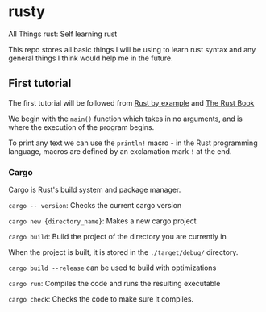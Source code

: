 # rusty
All Things rust: Self learning rust

This repo stores all basic things I will be using to learn rust syntax and any general things I think would help me in the future.

## First tutorial

The first tutorial will be followed from [Rust by example](https://doc.rust-lang.org/stable/rust-by-example/index.html) and [The Rust Book](https://doc.rust-lang.org/book/title-page.html)

We begin with the `main()` function which takes in no arguments, and is where the execution of the program begins.

To print any text we can use the `println!` macro - in the Rust programming language, macros are defined by an exclamation mark `!` at the end.

### Cargo

Cargo is Rust's build system and package manager.

`cargo -- version`: Checks the current cargo version

`cargo new {directory_name}`: Makes a new cargo project

`cargo build`: Build the project of the directory you are currently in

When the project is built, it is stored in the `./target/debug/` directory.

`cargo build --release` can be used to build with optimizations

`cargo run`: Compiles the code and runs the resulting executable

`cargo check`: Checks the code to make sure it compiles.

